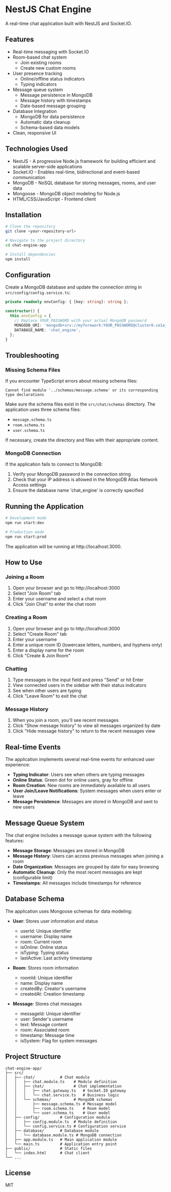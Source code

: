 # NestJS Chat Engine

A real-time chat application built with NestJS and Socket.IO.

## Features

- Real-time messaging with Socket.IO
- Room-based chat system
  - Join existing rooms
  - Create new custom rooms
- User presence tracking
  - Online/offline status indicators
  - Typing indicators
- Message queue system
  - Message persistence in MongoDB
  - Message history with timestamps
  - Date-based message grouping
- Database Integration
  - MongoDB for data persistence
  - Automatic data cleanup
  - Schema-based data models
- Clean, responsive UI

## Technologies Used

- NestJS - A progressive Node.js framework for building efficient and scalable server-side applications
- Socket.IO - Enables real-time, bidirectional and event-based communication
- MongoDB - NoSQL database for storing messages, rooms, and user data
- Mongoose - MongoDB object modeling for Node.js
- HTML/CSS/JavaScript - Frontend client

## Installation

```bash
# Clone the repository
git clone <your-repository-url>

# Navigate to the project directory
cd chat-engine-app

# Install dependencies
npm install
```

## Configuration

Create a MongoDB database and update the connection string in `src/config/config.service.ts`:

```typescript
private readonly envConfig: { [key: string]: string };

constructor() {
  this.envConfig = {
    // Replace YOUR_PASSWORD with your actual MongoDB password
    MONGODB_URI: 'mongodb+srv://myforework:YOUR_PASSWORD@cluster0.ce1aj.mongodb.net/?retryWrites=true&w=majority&appName=Cluster0',
    DATABASE_NAME: 'chat_engine',
  };
}
```

## Troubleshooting

### Missing Schema Files
If you encounter TypeScript errors about missing schema files:

```
Cannot find module '../schemas/message.schema' or its corresponding type declarations
```

Make sure the schema files exist in the `src/chat/schemas` directory. The application uses three schema files:
- `message.schema.ts`
- `room.schema.ts`
- `user.schema.ts`

If necessary, create the directory and files with their appropriate content.

### MongoDB Connection
If the application fails to connect to MongoDB:

1. Verify your MongoDB password in the connection string
2. Check that your IP address is allowed in the MongoDB Atlas Network Access settings
3. Ensure the database name 'chat_engine' is correctly specified

## Running the Application

```bash
# Development mode
npm run start:dev

# Production mode
npm run start:prod
```

The application will be running at http://localhost:3000.

## How to Use

### Joining a Room
1. Open your browser and go to http://localhost:3000
2. Select "Join Room" tab
3. Enter your username and select a chat room
4. Click "Join Chat" to enter the chat room

### Creating a Room
1. Open your browser and go to http://localhost:3000
2. Select "Create Room" tab
3. Enter your username
4. Enter a unique room ID (lowercase letters, numbers, and hyphens only)
5. Enter a display name for the room
6. Click "Create & Join Room"

### Chatting
1. Type messages in the input field and press "Send" or hit Enter
2. View connected users in the sidebar with their status indicators
3. See when other users are typing
4. Click "Leave Room" to exit the chat

### Message History
1. When you join a room, you'll see recent messages
2. Click "Show message history" to view all messages organized by date
3. Click "Hide message history" to return to the recent messages view

## Real-time Events

The application implements several real-time events for enhanced user experience:

- **Typing Indicator**: Users see when others are typing messages
- **Online Status**: Green dot for online users, gray for offline
- **Room Creation**: New rooms are immediately available to all users
- **User Join/Leave Notifications**: System messages when users enter or leave
- **Message Persistence**: Messages are stored in MongoDB and sent to new users

## Message Queue System

The chat engine includes a message queue system with the following features:

- **Message Storage**: Messages are stored in MongoDB
- **Message History**: Users can access previous messages when joining a room
- **Date Organization**: Messages are grouped by date for easy browsing
- **Automatic Cleanup**: Only the most recent messages are kept (configurable limit)
- **Timestamps**: All messages include timestamps for reference

## Database Schema

The application uses Mongoose schemas for data modeling:

- **User**: Stores user information and status
  - userId: Unique identifier
  - username: Display name
  - room: Current room
  - isOnline: Online status
  - isTyping: Typing status
  - lastActive: Last activity timestamp

- **Room**: Stores room information
  - roomId: Unique identifier
  - name: Display name
  - createdBy: Creator's username
  - createdAt: Creation timestamp

- **Message**: Stores chat messages
  - messageId: Unique identifier
  - user: Sender's username
  - text: Message content
  - room: Associated room
  - timestamp: Message time
  - isSystem: Flag for system messages

## Project Structure

```
chat-engine-app/
├── src/
│   ├── chat/           # Chat module
│   │   ├── chat.module.ts    # Module definition
│   │   ├── chat/             # Chat implementation
│   │   │   ├── chat.gateway.ts   # Socket.IO gateway
│   │   │   └── chat.service.ts   # Business logic
│   │   └── schemas/          # MongoDB schemas
│   │       ├── message.schema.ts # Message model
│   │       ├── room.schema.ts    # Room model
│   │       └── user.schema.ts    # User model
│   ├── config/         # Configuration module
│   │   ├── config.module.ts  # Module definition
│   │   └── config.service.ts # Configuration service
│   ├── database/       # Database module
│   │   └── database.module.ts # MongoDB connection
│   ├── app.module.ts   # Main application module
│   └── main.ts         # Application entry point
├── public/             # Static files
│   └── index.html      # Chat client
└── ...
```

## License

MIT

